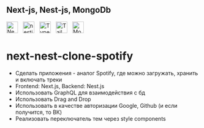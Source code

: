 
## Next-js, Nest-js, MongoDb

<img align="left" alt="NextJS" width="30px" style="padding-right:10px;" src="https://cdn.jsdelivr.net/gh/devicons/devicon/icons/nextjs/nextjs-original.svg" />
<img align="left" alt="nestjs" width="30px" style="padding-right:10px;" src="https://www.vectorlogo.zone/logos/nestjs/nestjs-icon.svg" />
<img align="left" alt="TypeScript" width="30px" style="padding-right:10px;" src="https://cdn.jsdelivr.net/gh/devicons/devicon/icons/typescript/typescript-plain.svg" />
<img align="left" alt="Tailwind" width="30px" style="padding-right:10px;" src="https://cdn.jsdelivr.net/gh/devicons/devicon/icons/tailwindcss/tailwindcss-plain.svg" />
<img align="left" alt="Mongodb" width="30px" style="padding-right:10px;" src="https://www.vectorlogo.zone/logos/mongodb/mongodb-icon.svg" />

<br/>
<br/>

# next-nest-clone-spotify

- Сделать приложения - аналог Spotify, где можно загружать, хранить и включать треки
- Frontend: Next.js, Backend: Nest.js
- Использовать GraphQL для взаимодействия с бд
- Использовать Drag and Drop
- Использовать в качестве авторизации Google, Github (и если получится, то ВК)
- Реализовать переключатель тем через style components
